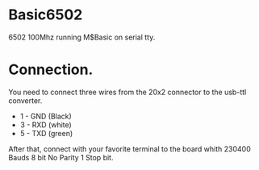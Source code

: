 # Basic6502
6502 100Mhz running M$Basic on serial tty. 

# Connection.
 
 You need to connect three wires from the 20x2 connector to the usb-ttl converter.
 * 1 - GND (Black)
 * 3 - RXD (white)
 * 5 - TXD (green)
 
 After that, connect with your favorite terminal to the board whith 230400 Bauds 8 bit No Parity 1 Stop bit.

